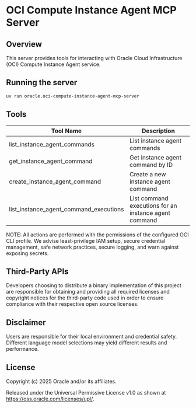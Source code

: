 # OCI Compute Instance Agent MCP Server

## Overview

This server provides tools for interacting with Oracle Cloud Infrastructure (OCI) Compute Instance Agent service.

## Running the server
```sh
uv run oracle.oci-compute-instance-agent-mcp-server
```

## Tools
| Tool Name | Description |
| --- | --- |
| list_instance_agent_commands | List instance agent commands |
| get_instance_agent_command | Get instance agent command by ID |
| create_instance_agent_command | Create a new instance agent command |
| list_instance_agent_command_executions | List command executions for an instance agent command |

NOTE: All actions are performed with the permissions of the configured OCI CLI profile. We advise least-privilege IAM setup, secure credential management, safe network practices, secure logging, and warn against exposing secrets.

## Third-Party APIs

Developers choosing to distribute a binary implementation of this project are responsible for obtaining and providing all required licenses and copyright notices for the third-party code used in order to ensure compliance with their respective open source licenses.

## Disclaimer

Users are responsible for their local environment and credential safety. Different language model selections may yield different results and performance.

## License

Copyright (c) 2025 Oracle and/or its affiliates.
 
Released under the Universal Permissive License v1.0 as shown at  
<https://oss.oracle.com/licenses/upl/>.
